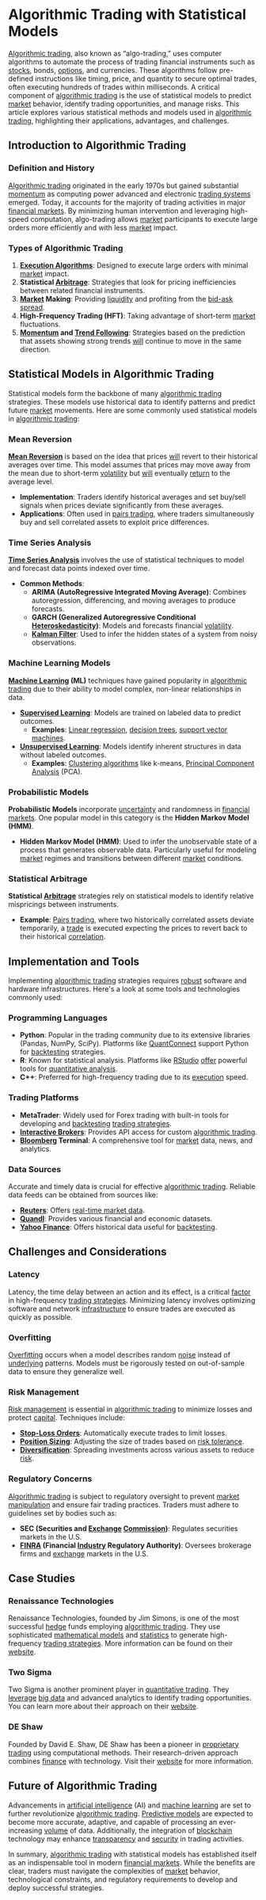 # Algorithmic Trading with Statistical Models

[Algorithmic trading](../a/algorithmic_trading.md), also known as “algo-trading,” uses computer algorithms to automate the process of trading financial instruments such as [stocks](../s/stock.md), bonds, [options](../o/options.md), and currencies. These algorithms follow pre-defined instructions like timing, price, and quantity to secure optimal trades, often executing hundreds of trades within milliseconds. A critical component of [algorithmic trading](../a/algorithmic_trading.md) is the use of statistical models to predict [market](../m/market.md) behavior, identify trading opportunities, and manage risks. This article explores various statistical methods and models used in [algorithmic trading](../a/algorithmic_trading.md), highlighting their applications, advantages, and challenges.

## Introduction to Algorithmic Trading

### Definition and History

[Algorithmic trading](../a/algorithmic_trading.md) originated in the early 1970s but gained substantial [momentum](../m/momentum.md) as computing power advanced and electronic [trading systems](../t/trading_systems.md) emerged. Today, it accounts for the majority of trading activities in major [financial markets](../f/financial_market.md). By minimizing human intervention and leveraging high-speed computation, algo-trading allows [market](../m/market.md) participants to execute large orders more efficiently and with less [market](../m/market.md) impact.

### Types of Algorithmic Trading

1. **[Execution Algorithms](../e/execution_algorithms.md)**: Designed to execute large orders with minimal [market](../m/market.md) impact.
2. **Statistical [Arbitrage](../a/arbitrage.md)**: Strategies that look for pricing inefficiencies between related financial instruments.
3. **[Market](../m/market.md) Making**: Providing [liquidity](../l/liquidity.md) and profiting from the [bid-ask spread](../b/bid-ask_spread.md).
4. **High-Frequency Trading (HFT)**: Taking advantage of short-term [market](../m/market.md) fluctuations.
5. **[Momentum](../m/momentum.md) and [Trend Following](../t/trend_following.md)**: Strategies based on the prediction that assets showing strong trends [will](../w/will.md) continue to move in the same direction.

## Statistical Models in Algorithmic Trading

Statistical models form the backbone of many [algorithmic trading](../a/algorithmic_trading.md) strategies. These models use historical data to identify patterns and predict future [market](../m/market.md) movements. Here are some commonly used statistical models in [algorithmic trading](../a/algorithmic_trading.md):

### Mean Reversion

**[Mean Reversion](../m/mean_reversion.md)** is based on the idea that prices [will](../w/will.md) revert to their historical averages over time. This model assumes that prices may move away from the mean due to short-term [volatility](../v/volatility.md) but [will](../w/will.md) eventually [return](../r/return.md) to the average level.

- **Implementation**: Traders identify historical averages and set buy/sell signals when prices deviate significantly from these averages.
- **Applications**: Often used in [pairs trading](../p/pairs_trading.md), where traders simultaneously buy and sell correlated assets to exploit price differences.

### Time Series Analysis

**[Time Series Analysis](../t/time_series_analysis.md)** involves the use of statistical techniques to model and forecast data points indexed over time.

- **Common Methods**:
  - **ARIMA (AutoRegressive Integrated Moving Average)**: Combines autoregression, differencing, and moving averages to produce forecasts.
  - **GARCH (Generalized Autoregressive Conditional [Heteroskedasticity](../h/heteroskedasticity.md))**: Models and forecasts financial [volatility](../v/volatility.md).
  - **[Kalman Filter](../k/kalman_filter_in_trading.md)**: Used to infer the hidden states of a system from noisy observations.

### Machine Learning Models

**[Machine Learning](../m/machine_learning.md) (ML)** techniques have gained popularity in [algorithmic trading](../a/algorithmic_trading.md) due to their ability to model complex, non-linear relationships in data.

- **[Supervised Learning](../s/supervised_learning.md)**: Models are trained on labeled data to predict outcomes.
  - **Examples**: [Linear regression](../l/linear_regression.md), [decision trees](../d/decision_trees.md), [support vector machines](../s/support_vector_machines_in_trading.md).
- **[Unsupervised Learning](../u/unsupervised_learning.md)**: Models identify inherent structures in data without labeled outcomes.
  - **Examples**: [Clustering algorithms](../c/clustering_algorithms.md) like k-means, [Principal Component Analysis](../p/principal_component_analysis_(pca).md) (PCA).

### Probabilistic Models

**Probabilistic Models** incorporate [uncertainty](../u/uncertainty_in_trading.md) and randomness in [financial markets](../f/financial_market.md). One popular model in this category is the **Hidden Markov Model (HMM)**.

- **Hidden Markov Model (HMM)**: Used to infer the unobservable state of a process that generates observable data. Particularly useful for modeling [market](../m/market.md) regimes and transitions between different [market](../m/market.md) conditions.

### Statistical Arbitrage

**Statistical [Arbitrage](../a/arbitrage.md)** strategies rely on statistical models to identify relative mispricings between instruments.

- **Example**: [Pairs trading](../p/pairs_trading.md), where two historically correlated assets deviate temporarily, a [trade](../t/trade.md) is executed expecting the prices to revert back to their historical [correlation](../c/correlation.md).

## Implementation and Tools

Implementing [algorithmic trading](../a/algorithmic_trading.md) strategies requires [robust](../r/robust.md) software and hardware infrastructures. Here's a look at some tools and technologies commonly used:

### Programming Languages

- **Python**: Popular in the trading community due to its extensive libraries (Pandas, NumPy, SciPy). Platforms like [QuantConnect](https://www.quantconnect.com) support Python for [backtesting](../b/backtesting.md) strategies.
- **R**: Known for statistical analysis. Platforms like [RStudio](https://www.rstudio.com) [offer](../o/offer.md) powerful tools for [quantitative analysis](../q/quantitative_analysis.md).
- **C++**: Preferred for high-frequency trading due to its [execution](../e/execution.md) speed.

### Trading Platforms

- **MetaTrader**: Widely used for Forex trading with built-in tools for developing and [backtesting](../b/backtesting.md) [trading strategies](../t/trading_strategies.md).
- **[Interactive Brokers](../i/interactive_brokers.md)**: Provides API access for custom [algorithmic trading](../a/algorithmic_trading.md).
- **[Bloomberg](../b/bloomberg.md) Terminal**: A comprehensive tool for [market](../m/market.md) data, news, and analytics.

### Data Sources

Accurate and timely data is crucial for effective [algorithmic trading](../a/algorithmic_trading.md). Reliable data feeds can be obtained from sources like:

- **[Reuters](../r/reuters.md)**: Offers [real-time market data](../r/real-time_market_data.md).
- **[Quandl](../q/quandl.md)**: Provides various financial and economic datasets.
- **[Yahoo Finance](../y/yahoo_finance.md)**: Offers historical data useful for [backtesting](../b/backtesting.md).

## Challenges and Considerations

### Latency

Latency, the time delay between an action and its effect, is a critical [factor](../f/factor.md) in high-frequency [trading strategies](../t/trading_strategies.md). Minimizing latency involves optimizing software and network [infrastructure](../i/infrastructure.md) to ensure trades are executed as quickly as possible.

### Overfitting

[Overfitting](../o/overfitting.md) occurs when a model describes random [noise](../n/noise.md) instead of [underlying](../u/underlying.md) patterns. Models must be rigorously tested on out-of-sample data to ensure they generalize well.

### Risk Management

[Risk management](../r/risk_management.md) is essential in [algorithmic trading](../a/algorithmic_trading.md) to minimize losses and protect [capital](../c/capital.md). Techniques include:

- **[Stop-Loss Orders](../s/stop-loss_orders.md)**: Automatically execute trades to limit losses.
- **[Position Sizing](../p/position_sizing.md)**: Adjusting the size of trades based on [risk tolerance](../r/risk_tolerance.md).
- **[Diversification](../d/diversification.md)**: Spreading investments across various assets to reduce [risk](../r/risk.md).

### Regulatory Concerns

[Algorithmic trading](../a/algorithmic_trading.md) is subject to regulatory oversight to prevent [market manipulation](../m/market_manipulation.md) and ensure fair trading practices. Traders must adhere to guidelines set by bodies such as:

- **SEC (Securities and [Exchange](../e/exchange.md) [Commission](../c/commission.md))**: Regulates securities markets in the U.S.
- **[FINRA](../f/finra.md) (Financial [Industry](../i/industry.md) Regulatory Authority)**: Oversees brokerage firms and [exchange](../e/exchange.md) markets in the U.S.

## Case Studies

### Renaissance Technologies

Renaissance Technologies, founded by Jim Simons, is one of the most successful [hedge](../h/hedge.md) funds employing [algorithmic trading](../a/algorithmic_trading.md). They use sophisticated [mathematical models](../m/mathematical_models_in_trading.md) and [statistics](../s/statistics.md) to generate high-frequency [trading strategies](../t/trading_strategies.md). More information can be found on their [website](https://www.rentec.com).

### Two Sigma

Two Sigma is another prominent player in [quantitative trading](../q/quantitative_trading.md). They [leverage](../l/leverage.md) [big data](../b/big_data_in_trading.md) and advanced analytics to identify trading opportunities. You can learn more about their approach on their [website](https://www.twosigma.com).

### DE Shaw

Founded by David E. Shaw, DE Shaw has been a pioneer in [proprietary trading](../p/proprietary_trading.md) using computational methods. Their research-driven approach combines [finance](../f/finance.md) with technology. Visit their [website](https://www.deshaw.com) for more information.

## Future of Algorithmic Trading

Advancements in [artificial intelligence](../a/artificial_intelligence_in_trading.md) (AI) and [machine learning](../m/machine_learning.md) are set to further revolutionize [algorithmic trading](../a/algorithmic_trading.md). [Predictive models](../p/predictive_models_in_trading.md) are expected to become more accurate, adaptive, and capable of processing an ever-increasing [volume](../v/volume.md) of data. Additionally, the integration of [blockchain](../b/blockchain_in_trading.md) technology may enhance [transparency](../t/transparency.md) and [security](../s/security.md) in trading activities.

In summary, [algorithmic trading](../a/algorithmic_trading.md) with statistical models has established itself as an indispensable tool in modern [financial markets](../f/financial_market.md). While the benefits are clear, traders must navigate the complexities of [market](../m/market.md) behavior, technological constraints, and regulatory requirements to develop and deploy successful strategies.